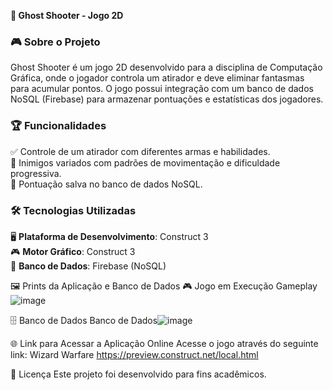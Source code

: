 **🔫 Ghost Shooter - Jogo 2D**  

### 🎮 Sobre o Projeto  
Ghost Shooter é um jogo 2D desenvolvido para a disciplina de Computação Gráfica, onde o jogador controla um atirador e deve eliminar fantasmas para acumular pontos. O jogo possui integração com um banco de dados NoSQL (Firebase) para armazenar pontuações e estatísticas dos jogadores.  

### 🏆 Funcionalidades  
✅ Controle de um atirador com diferentes armas e habilidades.  
👻 Inimigos variados com padrões de movimentação e dificuldade progressiva.  
🏅 Pontuação salva no banco de dados NoSQL.  

### 🛠️ Tecnologias Utilizadas  
🖥️ **Plataforma de Desenvolvimento**: Construct 3  
🎮 **Motor Gráfico**: Construct 3  
💾 **Banco de Dados**: Firebase (NoSQL)  

🖼️ Prints da Aplicação e Banco de Dados
🎮 Jogo em Execução
Gameplay
![image](https://github.com/user-attachments/assets/5195a332-b38d-47d2-921a-98b603a5546c)


🗄️ Banco de Dados
Banco de Dados![image](https://github.com/user-attachments/assets/7e5e578b-3f8c-4dc9-b796-e344cd448ff6)


🌐 Link para Acessar a Aplicação Online
Acesse o jogo através do seguinte link: Wizard Warfare
https://preview.construct.net/local.html

📜 Licença
Este projeto foi desenvolvido para fins acadêmicos.

